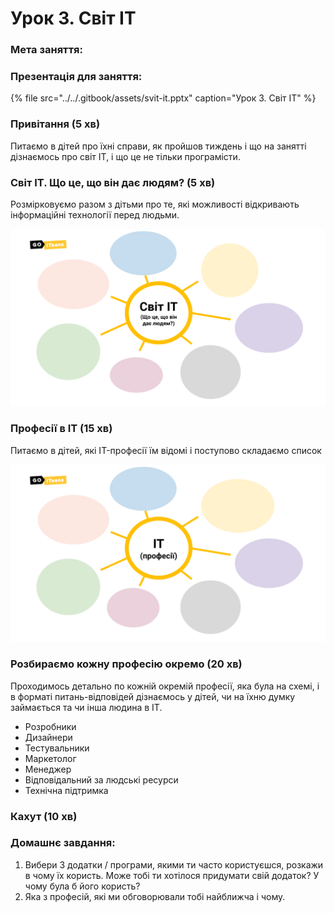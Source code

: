 # Урок 3. Світ IT

### Мета заняття:

### **Презентація для заняття:**

{% file src="../../.gitbook/assets/svit-it.pptx" caption="Урок 3. Світ ІТ" %}

### **Привітання \(5 хв\)**

‌Питаємо в дітей про їхні справи, як пройшов тиждень і що на занятті дізнаємось про світ IT, і що це не тільки програмісти.

### **Світ IT. Що це, що він дає людям? \(5 хв\)**

Розмірковуємо разом з дітьми про те, які можливості відкривають інформаційні технології перед людьми.

![](../../.gitbook/assets/it-world.png)

### **Професії в IT \(15 хв\)**

Питаємо в дітей, які IT-професії їм відомі і поступово складаємо список

![](../../.gitbook/assets/it-jobs.png)

### **Розбираємо кожну професію окремо \(20 хв\)**

Проходимось детально по кожній окремій професії, яка була на схемі, і в форматі питань-відповідей дізнаємось у дітей, чи на їхню думку займається та чи інша людина в IT.

* Розробники
* Дизайнери
* Тестувальники
* Маркетолог
* Менеджер
* Відповідальний за людські ресурси
* Технічна підтримка

### **Кахут \(10 хв\)**

### **Домашнє завдання:**

1. Вибери 3 додатки / програми, якими ти часто користуєшся, розкажи в чому їх користь. Може тобі ти хотілося придумати свій додаток? У чому була б його користь?
2. Яка з професій, які ми обговорювали тобі найближча і чому.

